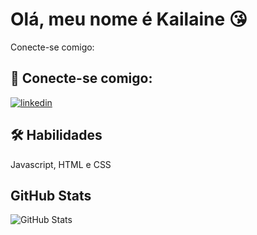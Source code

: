 # Olá, meu nome é Kailaine 😘

Conecte-se comigo:

## 🔗 Conecte-se comigo:
[![linkedin](https://img.shields.io/badge/linkedin-0A66C2?style=for-the-badge&logo=linkedin&logoColor=white)](https://www.linkedin.com/in/kailaine-santos-lima-aa51b4214?utm_source=share&utm_campaign=share_via&utm_content=profile&utm_medium=android_app)

## 🛠 Habilidades
Javascript, HTML e CSS

## GitHub Stats
![GitHub Stats](https://github-readme-stats.vercel.app/api?username=Kailaine-17&theme=transparent&bg_color=000&border_color=30A3DC&show_icons=true&icon_color=30A3DC&title_color=E94D5F&text_color=FFF)

